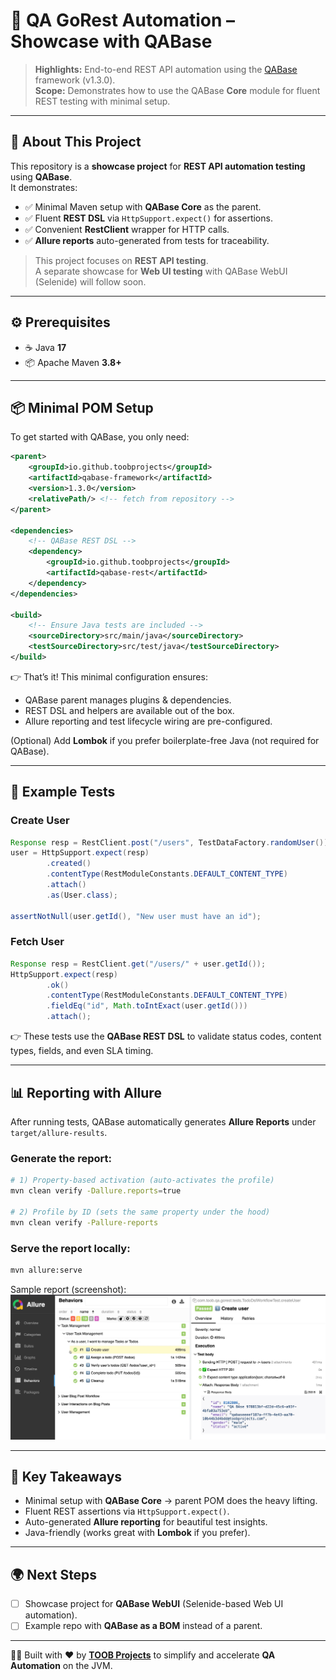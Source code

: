 # 🚀 QA GoRest Automation – Showcase with QABase

> **Highlights:** End-to-end REST API automation using the [QABase](https://github.com/toobprojects/qabase-framework) framework (v1.3.0).  
> **Scope:** Demonstrates how to use the QABase **Core** module for fluent REST testing with minimal setup.

---

## 📖 About This Project
This repository is a **showcase project** for **REST API automation testing** using **QABase**.  
It demonstrates:
- ✅ Minimal Maven setup with **QABase Core** as the parent.  
- ✅ Fluent **REST DSL** via `HttpSupport.expect()` for assertions.  
- ✅ Convenient **RestClient** wrapper for HTTP calls.  
- ✅ **Allure reports** auto-generated from tests for traceability.  

> This project focuses on **REST API testing**.  
> A separate showcase for **Web UI testing** with QABase WebUI (Selenide) will follow soon.

---

## ⚙️ Prerequisites
- ☕ Java **17**  
- 📦 Apache Maven **3.8+**  

---

## 📦 Minimal POM Setup
To get started with QABase, you only need:

```xml
<parent>
    <groupId>io.github.toobprojects</groupId>
    <artifactId>qabase-framework</artifactId>
    <version>1.3.0</version>
    <relativePath/> <!-- fetch from repository -->
</parent>

<dependencies>
    <!-- QABase REST DSL -->
    <dependency>
        <groupId>io.github.toobprojects</groupId>
        <artifactId>qabase-rest</artifactId>
    </dependency>
</dependencies>

<build>
    <!-- Ensure Java tests are included -->
    <sourceDirectory>src/main/java</sourceDirectory>
    <testSourceDirectory>src/test/java</testSourceDirectory>
</build>
```

👉 That’s it! This minimal configuration ensures:
- QABase parent manages plugins & dependencies.  
- REST DSL and helpers are available out of the box.  
- Allure reporting and test lifecycle wiring are pre-configured.  

(Optional) Add **Lombok** if you prefer boilerplate-free Java (not required for QABase).

---

## 📝 Example Tests

### Create User
```java
Response resp = RestClient.post("/users", TestDataFactory.randomUser());
user = HttpSupport.expect(resp)
        .created()
        .contentType(RestModuleConstants.DEFAULT_CONTENT_TYPE)
        .attach()
        .as(User.class);

assertNotNull(user.getId(), "New user must have an id");
```

### Fetch User
```java
Response resp = RestClient.get("/users/" + user.getId());
HttpSupport.expect(resp)
        .ok()
        .contentType(RestModuleConstants.DEFAULT_CONTENT_TYPE)
        .fieldEq("id", Math.toIntExact(user.getId()))
        .attach();
```

👉 These tests use the **QABase REST DSL** to validate status codes, content types, fields, and even SLA timing.

---

## 📊 Reporting with Allure
After running tests, QABase automatically generates **Allure Reports** under `target/allure-results`.

### Generate the report:

```bash
# 1) Property-based activation (auto-activates the profile)
mvn clean verify -Dallure.reports=true

# 2) Profile by ID (sets the same property under the hood)
mvn clean verify -Pallure-reports
```

### Serve the report locally:

```bash
mvn allure:serve
```

Sample report (screenshot):  
![Allure Report Sample](docs/allure-sample.jpg)

---

## 🔑 Key Takeaways
- Minimal setup with **QABase Core** → parent POM does the heavy lifting.  
- Fluent REST assertions via `HttpSupport.expect()`.  
- Auto-generated **Allure reporting** for beautiful test insights.  
- Java-friendly (works great with **Lombok** if you prefer).  

---

## 🌍 Next Steps
- [ ] Showcase project for **QABase WebUI** (Selenide-based Web UI automation).  
- [ ] Example repo with **QABase as a BOM** instead of a parent.  

---

👨‍💻 Built with ❤️ by **[TOOB Projects](https://github.com/toobprojects)** to simplify and accelerate **QA Automation** on the JVM.
